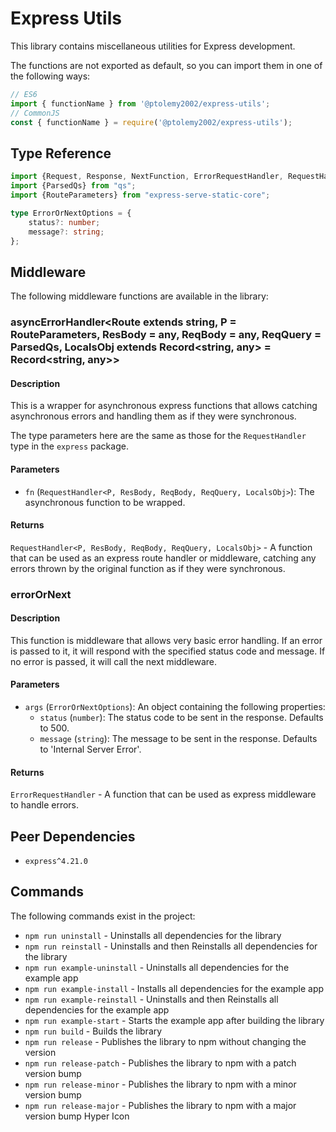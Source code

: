 # Express Utils
This library contains miscellaneous utilities for Express development.

The functions are not exported as default, so you can import them in one of the following ways:
```javascript
// ES6
import { functionName } from '@ptolemy2002/express-utils';
// CommonJS
const { functionName } = require('@ptolemy2002/express-utils');
```

## Type Reference
```typescript
import {Request, Response, NextFunction, ErrorRequestHandler, RequestHandler} from "express";
import {ParsedQs} from "qs";
import {RouteParameters} from "express-serve-static-core";

type ErrorOrNextOptions = {
    status?: number;
    message?: string;
};
```

## Middleware
The following middleware functions are available in the library:

### asyncErrorHandler<Route extends string, P = RouteParameters<Route>, ResBody = any, ReqBody = any, ReqQuery = ParsedQs, LocalsObj extends Record<string, any> = Record<string, any>>
#### Description
This is a wrapper for asynchronous express functions that allows catching asynchronous errors and handling them as if they were synchronous.

The type parameters here are the same as those for the `RequestHandler` type in the `express` package.

#### Parameters
- `fn` (`RequestHandler<P, ResBody, ReqBody, ReqQuery, LocalsObj>`): The asynchronous function to be wrapped.

#### Returns
`RequestHandler<P, ResBody, ReqBody, ReqQuery, LocalsObj>` - A function that can be used as an express route handler or middleware, catching any errors thrown by the original function as if they were synchronous.

### errorOrNext
#### Description
This function is middleware that allows very basic error handling. If an error is passed to it, it will respond with the specified status code and message. If no error is passed, it will call the next middleware.

#### Parameters
- `args` (`ErrorOrNextOptions`): An object containing the following properties:
  - `status` (`number`): The status code to be sent in the response. Defaults to 500.
  - `message` (`string`): The message to be sent in the response. Defaults to 'Internal Server Error'.

#### Returns
`ErrorRequestHandler` - A function that can be used as express middleware to handle errors.

## Peer Dependencies
- `express^4.21.0`

## Commands
The following commands exist in the project:

- `npm run uninstall` - Uninstalls all dependencies for the library
- `npm run reinstall` - Uninstalls and then Reinstalls all dependencies for the library
- `npm run example-uninstall` - Uninstalls all dependencies for the example app
- `npm run example-install` - Installs all dependencies for the example app
- `npm run example-reinstall` - Uninstalls and then Reinstalls all dependencies for the example app
- `npm run example-start` - Starts the example app after building the library
- `npm run build` - Builds the library
- `npm run release` - Publishes the library to npm without changing the version
- `npm run release-patch` - Publishes the library to npm with a patch version bump
- `npm run release-minor` - Publishes the library to npm with a minor version bump
- `npm run release-major` - Publishes the library to npm with a major version bump
Hyper Icon